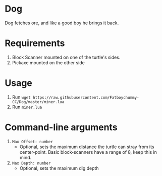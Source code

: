 # Dog
Dog fetches ore, and like a good boy he brings it back.

# Requirements
1. Block Scanner mounted on one of the turtle's sides.
2. Pickaxe mounted on the other side

# Usage
1. Run `wget https://raw.githubusercontent.com/Fatboychummy-CC/Dog/master/miner.lua`
2. Run `miner.lua`

# Command-line arguments
1. `Max Offset: number`
    * Optional, sets the maximum distance the turtle can stray from its center-point. Basic block-scanners have a range of 8, keep this in mind.
2. `Max Depth: number`
    * Optional, sets the maximum dig depth
